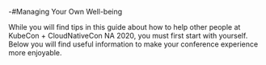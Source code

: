 -#Managing Your Own Well-being

While you will find tips in this guide about how to help other people at KubeCon + CloudNativeCon NA 2020, you must first start with yourself. Below you will find useful information to make your conference experience more enjoyable.